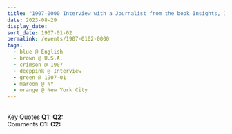 ```yaml
---
title: "1907-0000 Interview with a Journalist from the book Insights, Inspirations and Eternal Moments, Chapter 35, Page 98 by Yogi Mahajan, New York City, NY, U.S.A."
date: 2023-08-29
display_date: 
sort_date: 1907-01-02
permalink: /events/1907-0102-0000
tags:
  - blue @ English
  - brown @ U.S.A.
  - crimson @ 1907
  - deeppink @ Interview
  - green @ 1907-01
  - maroon @ NY
  - orange @ New York City
---
```


<br>

<wave-list>
  <list-title color="DarkSeaGreen" width="55">Key Quotes</list-title>
  <list-item color="BlanchedAlmond" width="280"><b>Q1:</b> <i></i></list-item>
  <list-item color="Lavender" width="280"><b>Q2:</b> <i></i></list-item>
</wave-list>

<br>

<wave-list>
  <list-title color="DarkSeaGreen" width="55">Comments</list-title>
  <list-item color="BlanchedAlmond" width="280"><b>C1:</b> <i></i></list-item>
  <list-item color="Lavender" width="280"><b>C2:</b> <i></i></list-item>
</wave-list>